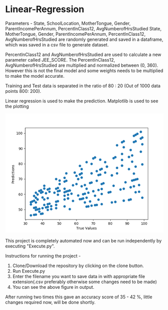 # Linear-Regression

Parameters - State, SchoolLocation, MotherTongue, Gender, ParentIncomePerAnnum, PercentInClass12, AvgNumberofHrsStudied
State, MotherTongue, Gender, ParentIncomePerAnnum, PercentInClass12, AvgNumberofHrsStudied are randomly generated and saved in a dataframe, which was saved in a csv file to generate dataset.

PercentInClass12 and AvgNumberofHrsStudied are used to calculate a new parameter called JEE_SCORE. The PercentInClass12, AvgNumberofHrsStudied are multiplied and normalized between (0, 360). However this is not the final model and some weights needs to be multiplied to make the model accurate.

Training and Test data is separated in the ratio of 80 : 20 (Out of 1000 data points 800: 200).

Linear regression is used to make the prediction. Matplotlib is used to see the plotting

![alt text](https://github.com/SectumPsempra/Linear-Regression-/blob/master/Figure_1.png?raw=true)


This project is completely automated now and can be run independently by executing "Execute.py".

Instructions for running the project - 

1) Clone/Download the repository by clicking on the clone button.
2) Run Execute.py
3) Enter the filename you want to save data in with appropriate file extension(.csv preferably otherwise some changes need to be made)
4) You can see the above figure in output.

After running two times this gave an accuracy score of 35 - 42 %, little changes required now, will be done shortly.
